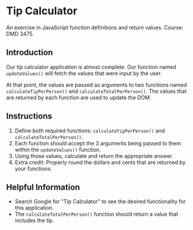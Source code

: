 # Tip Calculator
An exercise in JavaScript function definitions and return values. Course: DMD 3475. 

## Introduction
Our tip calculator application is almost complete. Our function named `updateValues()` will fetch the values that were input by the user. 

At that point, the values are passed as arguments to two functions named `calculateTipPerPerson()` and `calculateTotalPerPerson()`. The values that are returned by each function are used to update the DOM.

## Instructions

1. Define both required functions: `calculateTipPerPerson()` and `calculateTotalPerPerson()`.
2. Each function should accept the 3 arguments being passed to them within the `updateValues()` function.
3. Using those values, calculate and return the appropriate answer.
4. Extra credit: Properly round the dollars and cents that are returned by your functions.

## Helpful Information
* Search Google for "Tip Calculator" to see the desired functionality for this application.
* The `calculateTotalPerPerson()` function should return a value that includes the tip.